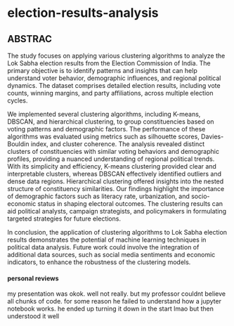# election-results-analysis
## ABSTRAC
The study focuses on applying various clustering algorithms to analyze the Lok Sabha election results from the Election Commission of India. The primary objective is to identify patterns and insights that can help understand voter behavior, demographic influences, and regional political dynamics. The dataset comprises detailed election results, including vote counts, winning margins, and party affiliations, across multiple election cycles.

We implemented several clustering algorithms, including K-means, DBSCAN, and hierarchical clustering, to group constituencies based on voting patterns and demographic factors. The performance of these algorithms was evaluated using metrics such as silhouette scores, Davies-Bouldin index, and cluster coherence.
The analysis revealed distinct clusters of constituencies with similar voting behaviors and demographic profiles, providing a nuanced understanding of regional political trends. With its simplicity and efficiency, K-means clustering provided clear and interpretable clusters, whereas DBSCAN effectively identified outliers and dense data regions. Hierarchical clustering offered insights into the nested structure of constituency similarities. Our findings highlight the importance of demographic factors such as literacy rate, urbanization, and socio-economic status in shaping electoral outcomes. The clustering results can aid political analysts, campaign strategists, and policymakers in formulating targeted strategies for future elections.

In conclusion, the application of clustering algorithms to Lok Sabha election results demonstrates the potential of machine learning techniques in political data analysis. Future work could involve the integration of additional data sources, such as social media sentiments and economic indicators, to enhance the robustness of the clustering models.

#### personal reviews
my presentation was okok. well not really. but my professor couldnt believe all chunks of code. 
for some reason he failed to understand how a jupyter notebook works. he ended up turning it down in the start lmao but then understood it well
